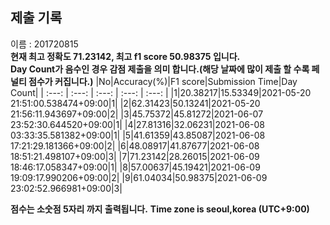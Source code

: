 


  
## 제출 기록  
이름 : 201720815  
**현재 최고 정확도 71.23142, 최고 f1 score 50.98375 입니다.**  
**Day Count가 음수인 경우 감점 제출을 의미 합니다.(해당 날짜에 많이 제출 할 수록 페널티 점수가 커집니다.)**
|No|Accuracy(%)|F1 score|Submission Time|Day Count|
| :---: | :---: | :---: | :---: | :---: |
|1|20.38217|15.53349|2021-05-20 21:51:00.538474+09:00|1|
|2|62.31423|50.13241|2021-05-20 21:56:11.943697+09:00|2|
|3|45.75372|45.81272|2021-06-07 23:52:30.644520+09:00|1|
|4|27.81316|32.06231|2021-06-08 03:33:35.581382+09:00|1|
|5|41.61359|43.85087|2021-06-08 17:21:29.181366+09:00|2|
|6|48.08917|41.87677|2021-06-08 18:51:21.498107+09:00|3|
|7|71.23142|28.26015|2021-06-09 18:46:17.058347+09:00|1|
|8|57.00637|45.19421|2021-06-09 19:09:17.990206+09:00|2|
|9|61.04034|50.98375|2021-06-09 23:02:52.966981+09:00|3|


**점수는 소숫점 5자리 까지 출력됩니다.**
**Time zone is seoul,korea (UTC+9:00)**
